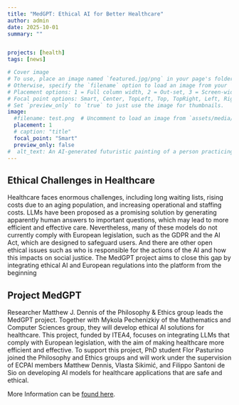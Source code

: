```yaml
---
title: "MedGPT: Ethical AI for Better Healthcare"
author: admin
date: 2025-10-01
summary: ""


projects: [health]
tags: [news]

# Cover image
# To use, place an image named `featured.jpg/png` in your page's folder.
# Otherwise, specify the `filename` option to load an image from your `assets/media/` folder.
# Placement options: 1 = Full column width, 2 = Out-set, 3 = Screen-width
# Focal point options: Smart, Center, TopLeft, Top, TopRight, Left, Right, BottomLeft, Bottom, BottomRight
# Set `preview_only` to `true` to just use the image for thumbnails.
image:
  #filename: test.png  # Uncomment to load an image from `assets/media/` instead.
  placement: 1
  # caption: "title"
  focal_point: "Smart"
  preview_only: false
#  alt_text: An AI-generated futuristic painting of a person practicing mindfulness in the chaos of modern life.
---
```


## Ethical Challenges in Healthcare 

Healthcare faces enormous challenges, including long waiting lists, rising costs due to an aging population, and increasing operational and staffing costs. LLMs have been proposed as a promising solution by generating apparently human answers to important questions, which may lead to more efficient and effective care. Nevertheless, many of these models do not currently comply with European legislation, such as the GDPR and the AI Act, which are designed to safeguard users. And there are other open ethical issues such as who is responsible for the actions of the AI and how this impacts on social justice. The MedGPT project aims to close this gap by integrating ethical AI and European regulations into the platform from the beginning 

## Project MedGPT 

Researcher Matthew J. Dennis of the Philosophy & Ethics group leads the MedGPT project. Together with Mykola Pechenizkiy of the Mathematics and Computer Sciences group, they will develop ethical AI solutions for healthcare. This project, funded by ITEA4, focuses on integrating LLMs that comply with European legislation, with the aim of making healthcare more efficient and effective. To support this project, PhD student Flor Pasturino joined the Philosophy and Ethics groups and will work under the supervision of ECPAI members Matthew Dennis, Vlasta Sikimić, and Filippo Santoni de Sio on developing AI models for healthcare applications that are safe and ethical. 

More Information can be [found here](https://www.tue.nl/en/news-and-events/news-overview/25-03-2025-medgpt-ethical-ai-for-better-healthcare  ). 
